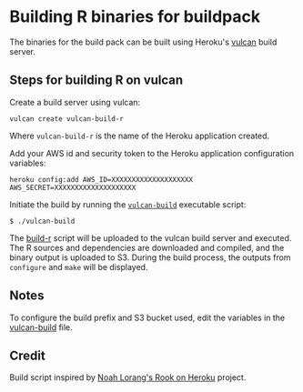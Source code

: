 # Building R binaries for buildpack

The binaries for the build pack can be built using Heroku's [vulcan](https://github.com/heroku/vulcan) build server.

## Steps for building R on vulcan
Create a build server using vulcan:

```
vulcan create vulcan-build-r
```

Where `vulcan-build-r` is the name of the Heroku application created.

Add your AWS id and security token to the Heroku application configuration variables:

```
heroku config:add AWS_ID=XXXXXXXXXXXXXXXXXXXX AWS_SECRET=XXXXXXXXXXXXXXXXXXXX
```

Initiate the build by running the [`vulcan-build`](vulcan-build) executable script:

```
$ ./vulcan-build
```

The [build-r](build-r) script will be uploaded to the vulcan build server and executed. 
The R sources and dependencies are downloaded and compiled, and the binary output is uploaded to S3.
During the build process, the outputs from `configure` and `make` will be displayed.

## Notes
To configure the build prefix and S3 bucket used, edit the variables in the [vulcan-build](vulcan-build) file.

## Credit
Build script inspired by [Noah Lorang's Rook on Heroku](https://github.com/noahhl/rookonheroku) project.
